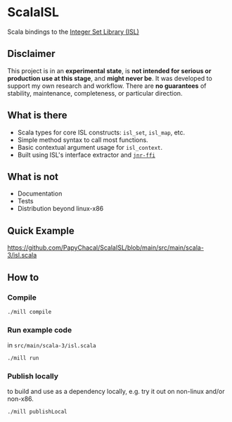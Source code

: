 # ScalaISL

Scala bindings to the [Integer Set Library (ISL)](https://libisl.sourceforge.io/)

## **Disclaimer**

This project is in an **experimental state**, is **not intended for serious or production use at this stage**, and **might never be**. It was developed to support my own research and workflow. There are **no guarantees** of stability, maintenance, completeness, or particular direction.

## What is there

- Scala types for core ISL constructs: `isl_set`, `isl_map`, etc.
- Simple method syntax to call most functions.
- Basic contextual argument usage for `isl_context`.
- Built using ISL's interface extractor and [`jnr-ffi`](https://github.com/jnr/jnr-ffi)

## What is not

- Documentation
- Tests
- Distribution beyond linux-x86

## Quick Example

https://github.com/PapyChacal/ScalaISL/blob/main/src/main/scala-3/isl.scala

## How to

### Compile

```bash
./mill compile
```

### Run example code
in `src/main/scala-3/isl.scala`

```bash
./mill run
```

### Publish locally
to build and use as a dependency locally, e.g. try it out on non-linux and/or non-x86.

```bash
./mill publishLocal
```
